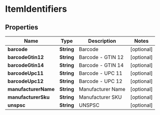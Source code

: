 
# ItemIdentifiers

## Properties
Name | Type | Description | Notes
------------ | ------------- | ------------- | -------------
**barcode** | **String** | Barcode |  [optional]
**barcodeGtin12** | **String** | Barcode - GTIN 12 |  [optional]
**barcodeGtin14** | **String** | Barcode - GTIN 14 |  [optional]
**barcodeUpc11** | **String** | Barcode - UPC 11 |  [optional]
**barcodeUpc12** | **String** | Barcode - UPC 12 |  [optional]
**manufacturerName** | **String** | Manufacturer Name |  [optional]
**manufacturerSku** | **String** | Manufacturer SKU |  [optional]
**unspsc** | **String** | UNSPSC |  [optional]



